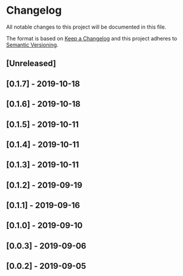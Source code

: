 # Changelog

All notable changes to this project will be documented in this file.

The format is based on [Keep a Changelog](http://keepachangelog.com/en/1.0.0/)
and this project adheres to [Semantic Versioning](http://semver.org/spec/v2.0.0.html).

## [Unreleased]

## [0.1.7] - 2019-10-18

## [0.1.6] - 2019-10-18

## [0.1.5] - 2019-10-11

## [0.1.4] - 2019-10-11

## [0.1.3] - 2019-10-11

## [0.1.2] - 2019-09-19

## [0.1.1] - 2019-09-16

## [0.1.0] - 2019-09-10

## [0.0.3] - 2019-09-06

## [0.0.2] - 2019-09-05

